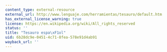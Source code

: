 ```yaml
---
content_type: external-resource
external_url: http://www.lenguaje.com/herramientas/tesauro/default.htm
has_external_license_warning: true
license: https://en.wikipedia.org/wiki/All_rights_reserved
status: ''
title: "Tesauro espa\xF1ol"
uid: 6b28dc9e-0451-4c71-8fea-578e91d4ab91
wayback_url: ''
---
```

